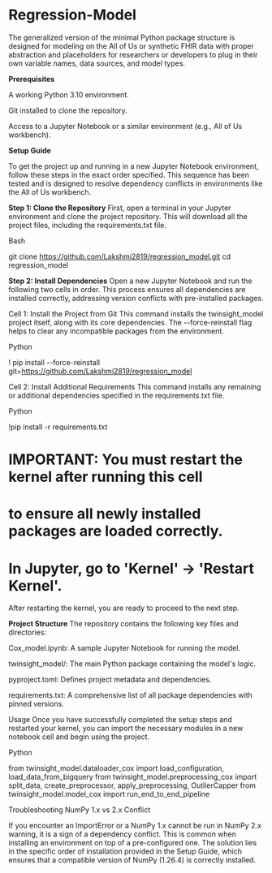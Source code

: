 # Regression-Model
The generalized version of the minimal Python package structure is designed for modeling on the All of Us or synthetic FHIR data with proper abstraction and placeholders for researchers or developers to plug in their own variable names, data sources, and model types.

**Prerequisites**

A working Python 3.10 environment.

Git installed to clone the repository.

Access to a Jupyter Notebook or a similar environment (e.g., All of Us workbench).

**Setup Guide**

To get the project up and running in a new Jupyter Notebook environment, follow these steps in the exact order specified. This sequence has been tested and is designed to resolve dependency conflicts in environments like the All of Us workbench.

**Step 1: Clone the Repository**
First, open a terminal in your Jupyter environment and clone the project repository. This will download all the project files, including the requirements.txt file.

Bash

git clone https://github.com/Lakshmi2819/regression_model.git
cd regression_model


**Step 2: Install Dependencies**
Open a new Jupyter Notebook and run the following two cells in order. This process ensures all dependencies are installed correctly, addressing version conflicts with pre-installed packages.

Cell 1: Install the Project from Git
This command installs the twinsight_model project itself, along with its core dependencies. The --force-reinstall flag helps to clear any incompatible packages from the environment.

Python

! pip install --force-reinstall git+https://github.com/Lakshmi2819/regression_model


Cell 2: Install Additional Requirements
This command installs any remaining or additional dependencies specified in the requirements.txt file.

Python

!pip install -r requirements.txt 

# IMPORTANT: You must restart the kernel after running this cell
# to ensure all newly installed packages are loaded correctly.
# In Jupyter, go to 'Kernel' -> 'Restart Kernel'.


After restarting the kernel, you are ready to proceed to the next step.

**Project Structure**
The repository contains the following key files and directories:

Cox_model.ipynb: A sample Jupyter Notebook for running the model.

twinsight_model/: The main Python package containing the model's logic.

pyproject.toml: Defines project metadata and dependencies.

requirements.txt: A comprehensive list of all package dependencies with pinned versions.

Usage
Once you have successfully completed the setup steps and restarted your kernel, you can import the necessary modules in a new notebook cell and begin using the project.

Python

from twinsight_model.dataloader_cox import load_configuration, load_data_from_bigquery
from twinsight_model.preprocessing_cox import split_data, create_preprocessor, apply_preprocessing, OutlierCapper
from twinsight_model.model_cox import run_end_to_end_pipeline

Troubleshooting
NumPy 1.x vs 2.x Conflict

If you encounter an ImportError or a NumPy 1.x cannot be run in NumPy 2.x warning, it is a sign of a dependency conflict. This is common when installing an environment on top of a pre-configured one. The solution lies in the specific order of installation provided in the Setup Guide, which ensures that a compatible version of NumPy (1.26.4) is correctly installed.


